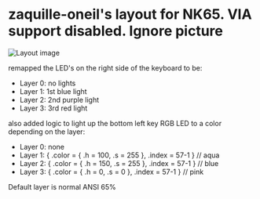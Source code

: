 zaquille-oneil's layout for NK65. VIA support disabled. Ignore picture
=========================================================

![Layout image](https://i.imgur.com/DL0CjJO.png)

remapped the LED's on the right side of the keyboard to be:
 - Layer 0: no lights
 - Layer 1: 1st blue light
 - Layer 2: 2nd purple light
 - Layer 3: 3rd red light

also added logic to light up the bottom left key RGB LED to a color depending on the layer:
 - Layer 0: none
 - Layer 1: { .color = { .h = 100, .s = 255 }, .index = 57-1 } // aqua
 - Layer 2: { .color = { .h = 150, .s = 255 }, .index = 57-1 } // blue
 - Layer 3: { .color = { .h = 0,   .s = 0   }, .index = 57-1 } // pink

Default layer is normal ANSI 65%

